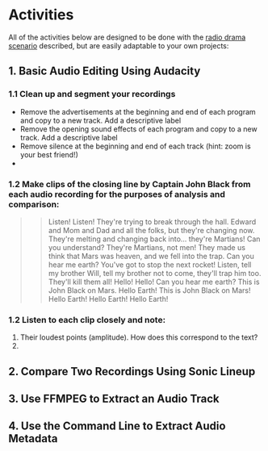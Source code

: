 # Activities

All of the activities below are designed to be done with the [radio drama scenario](https://github.com/seanluyk/audio101/blob/master/exercises_intro.md#scenario) described, but are easily adaptable to your own projects:

## 1. Basic Audio Editing Using Audacity
### 1.1 Clean up and segment your recordings
- Remove the advertisements at the beginning and end of each program and copy to a new track. Add a descriptive label
- Remove the opening sound effects of each program and copy to a new track. Add a descriptive label
- Remove silence at the beginning and end of each track (hint: zoom is your best friend!)
- 
### 1.2 Make clips of the closing line by Captain John Black from each audio recording for the purposes of analysis and comparison: 
> > Listen! Listen! They're trying to break through the hall. Edward and Mom and Dad and all the folks, but they're changing now. They're melting and changing back into... they're Martians! Can you understand? They're Martians, not men! They made us think that Mars was heaven, and we fell into the trap. Can you hear me earth? You've got to stop the next rocket! Listen, tell my brother Will, tell my brother not to come, they'll trap him too. They'll kill them all! Hello! Hello! Can you hear me earth? This is John Black on Mars. Hello Earth! This is John Black on Mars! Hello Earth! Hello Earth! Hello Earth!
### 1.2 Listen to each clip closely and note:
1. Their loudest points (amplitude). How does this correspond to the text? 
2. 


## 2. Compare Two Recordings Using Sonic Lineup

## 3. Use FFMPEG to Extract an Audio Track

## 4. Use the Command Line to Extract Audio Metadata
